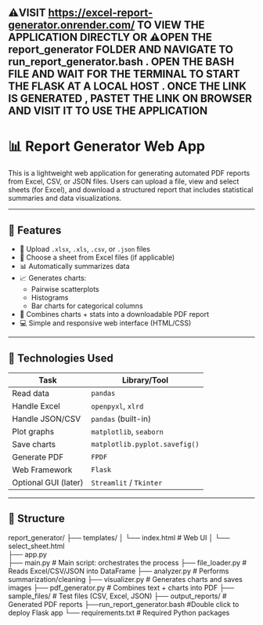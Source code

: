 ⚠️VISIT https://excel-report-generator.onrender.com/ TO VIEW THE APPLICATION DIRECTLY 
OR 
⚠️OPEN THE report_generator FOLDER AND NAVIGATE TO run_report_generator.bash . OPEN THE BASH FILE AND WAIT FOR THE TERMINAL TO START THE FLASK AT A LOCAL HOST . ONCE THE LINK IS GENERATED , PASTET THE LINK ON BROWSER AND VISIT IT TO USE THE APPLICATION 
---
# 📊 Report Generator Web App

This is a lightweight web application for generating automated PDF reports from Excel, CSV, or JSON files. Users can upload a file, view and select sheets (for Excel), and download a structured report that includes statistical summaries and data visualizations.

---

## 🚀 Features

- 📁 Upload `.xlsx`, `.xls`, `.csv`, or `.json` files
- 📄 Choose a sheet from Excel files (if applicable)
- 📊 Automatically summarizes data
- 📈 Generates charts:
  - Pairwise scatterplots
  - Histograms
  - Bar charts for categorical columns
- 📑 Combines charts + stats into a downloadable PDF report
- 💻 Simple and responsive web interface (HTML/CSS)

---

## 🧠 Technologies Used

| Task                | Library/Tool                  |
|---------------------|-------------------------------|
| Read data           | `pandas`                      |
| Handle Excel        | `openpyxl`, `xlrd`            |
| Handle JSON/CSV     | `pandas` (built-in)           |
| Plot graphs         | `matplotlib`, `seaborn`       |
| Save charts         | `matplotlib.pyplot.savefig()` |
| Generate PDF        | `FPDF`                        |
| Web Framework       | `Flask`                       |
| Optional GUI (later)| `Streamlit` / `Tkinter`       |

---
## 🌉 Structure

report_generator/
├── templates/
│   └── index.html             # Web UI
│   └── select_sheet.html               
├── app.py  
├── main.py                  # Main script: orchestrates the process
├── file_loader.py           # Reads Excel/CSV/JSON into DataFrame
├── analyzer.py              # Performs summarization/cleaning
├── visualizer.py            # Generates charts and saves images
├── pdf_generator.py         # Combines text + charts into PDF
├── sample_files/            # Test files (CSV, Excel, JSON)
├── output_reports/          # Generated PDF reports
├──run_report_generator.bash #Double click to deploy Flask app
└── requirements.txt         # Required Python packages
